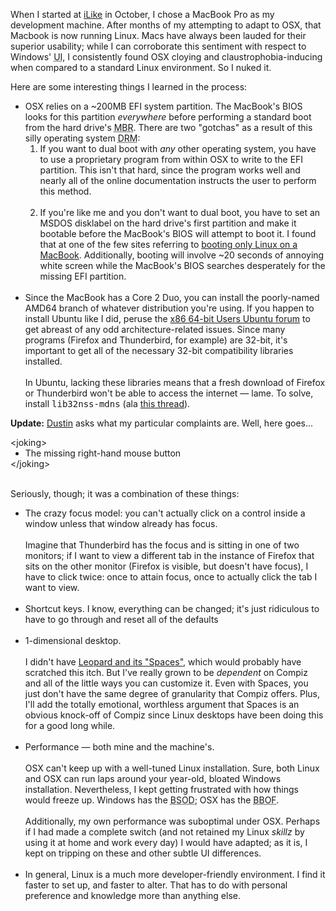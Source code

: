 When I started at <a href="http://ilike.com/user/brendanribera">iLike</a> in October, I chose a MacBook Pro as my development machine.  After months of my attempting to adapt to OSX, that Macbook is now running Linux.  Macs have always been lauded for their superior usability; while I can corroborate this sentiment with respect to Windows' <acronym title="User Interface">UI</acronym>, I consistently found OSX cloying and claustrophobia-inducing when compared to a standard Linux environment.  So I nuked it.

Here are some interesting things I learned in the process:

<ul>
  <li>OSX relies on a ~200MB EFI system partition.  The MacBook's BIOS looks for this partition <em>everywhere</em> before performing a standard boot from the hard drive's <acronym title="Master Boot Record">MBR</acronym>.  There are two "gotchas" as a result of this silly operating system <acronym title="Digital Rights Management">DRM</acronym>:
    <ol>
      <li>If you want to dual boot with <em>any</em> other operating system, you have to use a proprietary program from within OSX to write to the EFI partition.  This isn't that hard, since the program works well and nearly all of the online documentation instructs the user to perform this method.<br/><br/></li>
      <li>If you're like me and you don't want to dual boot, you have to set an MSDOS disklabel on the hard drive's first partition and make it bootable before the MacBook's BIOS will attempt to boot it.  I found that at one of the few sites referring to <a href="http://slu.ms/articles/ubuntu-linux-on-the-macbook">booting only Linux on a MacBook</a>.  Additionally, booting will involve ~20 seconds of annoying white screen while the MacBook's BIOS searches desperately for the missing EFI partition.<br/><br/></li>
    </ol>
  </li>
  <li>Since the MacBook has a Core 2 Duo, you can install the poorly-named AMD64 branch of whatever distribution you're using.  If you happen to install Ubuntu like I did, peruse the <a href="http://ubuntuforums.org/forumdisplay.php?s=e33b9a6ef38cfc8fadd59b78fb2e8c18&amp;f=343">x86 64-bit Users Ubuntu forum</a> to get abreast of any odd architecture-related issues.  Since many programs (Firefox and Thunderbird, for example) are 32-bit, it's important to get all of the necessary 32-bit compatibility libraries installed.<br/><br/>In Ubuntu, lacking these libraries means that a fresh download of Firefox or Thunderbird won't be able to access the internet &mdash; lame.  To solve, install <tt>lib32nss-mdns</tt> (ala <a href="http://ubuntuforums.org/showthread.php?t=796225">this thread</a>).</li>
</ul>

<b>Update:</b> <a href="http://thenullpointer.net">Dustin</a> asks what my particular complaints are.  Well, here goes...</p><div>&lt;joking&gt;<ul style="margin-top:0;margin-bottom:0;padding-top:0;padding-bottom:0;"><li style="margin-top:0;margin-bottom:0;padding-top:0;padding-bottom:0;">The missing right-hand mouse button</li></ul>&lt;/joking&gt;<br/><br/></div><p>Seriously, though; it was a combination of these things:
<ul>
  <li>The crazy focus model: you can't actually click on a control inside a window unless that window already has focus.<br/><br/>Imagine that Thunderbird has the focus and is sitting in one of two monitors; if I want to view a different tab in the instance of Firefox that sits on the other monitor (Firefox is visible, but doesn't have focus), I have to click twice: once to attain focus, once to actually click the tab I want to view.<br/><br/></li>
  <li>Shortcut keys.  I know, everything can be changed; it's just ridiculous to have to go through and reset all of the defaults<br/><br/></li>
  <li>1-dimensional desktop.<br/><br/>I didn't have <a href="http://www.apple.com/macosx/features/spaces.html">Leopard and its "Spaces"</a>, which would probably have scratched this itch.  But I've really grown to be <em>dependent</em> on Compiz and all of the little ways you can customize it.  Even with Spaces, you just don't have the same degree of granularity that Compiz offers.  Plus, I'll add the totally emotional, worthless argument that Spaces is an obvious knock-off of Compiz since Linux desktops have been doing this for a good long while.<br/><br/></li>
  <li>Performance &mdash; both mine and the machine's.<br/><br/>OSX can't keep up with a well-tuned Linux installation.  Sure, both Linux and OSX can run laps around your year-old, bloated Windows installation.  Nevertheless, I kept getting frustrated with how things would freeze up.  Windows has the <acronym title="Blue Screen Of Death">BSOD</acronym>; OSX has the <acronym title="Beach Ball of Frustration">BBOF</acronym>.<br/><br/>Additionally, my own performance was suboptimal under OSX.  Perhaps if I had made a complete switch (and not retained my Linux <em>skillz</em> by using it at home and work every day) I would have adapted; as it is, I kept on tripping on these and other subtle UI differences.<br/><br/></li>
  <li>In general, Linux is a much more developer-friendly environment.  I find it faster to set up, and faster to alter.  That has to do with personal preference and knowledge more than anything else.</li>
</ul>